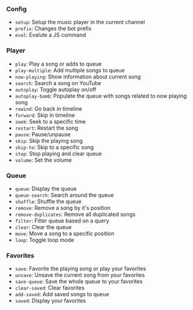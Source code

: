 ### Config
- `setup`: Setup the music player in the current channel
- `prefix`: Changes the bot prefix
- `eval`: Evalute a JS command
  
### Player
- `play`: Play a song or adds to queue
- `play-multiple`: Add multiple songs to queue
- `now-playing`: Show information about current song
- `search`: Search a song on YouTube
- `autoplay`: Toggle autoplay on/off
- `autoplay-bomb`: Populate the queue with songs related to now playing song
- `rewind`: Go back in timeline
- `forward`: Skip in timeline
- `seek`: Seek to a specific time
- `restart`: Restart the song
- `pause`: Pause/unpause
- `skip`: Skip the playing song
- `skip-to`: Skip to a specific song
- `stop`: Stop playing and clear queue
- `volume`: Set the volume
  
### Queue
- `queue`: Display the queue
- `queue-search`: Search around the queue
- `shuffle`: Shuffle the queue
- `remove`: Remove a song by it's position
- `remove-duplicates`: Remove all duplicated songs
- `filter`: Filter queue based on a query
- `clear`: Clear the queue
- `move`: Move a song to a specific position
- `loop`: Toggle loop mode
  
### Favorites
- `save`: Favorite the playing song or play your favorites
- `unsave`: Unsave the current song from your favorites
- `save-queue`: Save the whole queue to your favorites
- `clear-saved`: Clear favorites
- `add-saved`: Add saved songs to queue
- `saved`: Display your favorites
